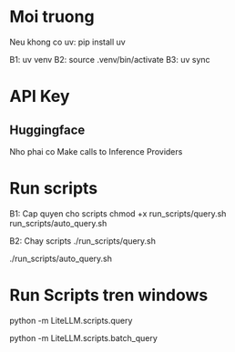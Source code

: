 # Moi truong
Neu khong co uv: pip install uv

B1: uv venv
B2: source .venv/bin/activate
B3: uv sync

# API Key

## Huggingface
Nho phai co Make calls to Inference Providers

# Run scripts
B1: Cap quyen cho scripts
chmod +x run_scripts/query.sh run_scripts/auto_query.sh

B2: Chay scripts
./run_scripts/query.sh

./run_scripts/auto_query.sh

# Run Scripts tren windows

python -m LiteLLM.scripts.query

python -m LiteLLM.scripts.batch_query
